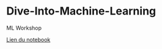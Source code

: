 # Dive-Into-Machine-Learning
ML Workshop 

[Lien du notebook](https://colab.research.google.com/drive/10kz6qc7baTMIHDUaeQg77mtgschBAlk-?usp=sharing)
